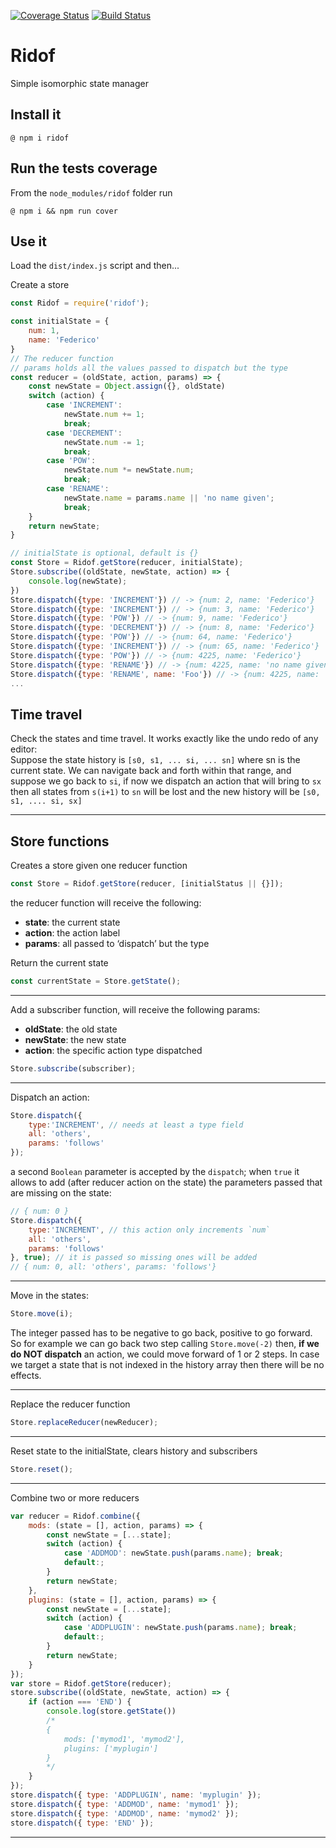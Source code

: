 [![Coverage Status](https://coveralls.io/repos/github/fedeghe/ridof/badge.svg?branch=master)](https://coveralls.io/github/fedeghe/ridof?branch=master)
[![Build Status](https://travis-ci.org/fedeghe/ridof.svg?branch=master)](https://travis-ci.org/fedeghe/ridof)

# Ridof

Simple isomorphic state manager

## Install it

    @ npm i ridof

## Run the tests coverage

From the `node_modules/ridof` folder run

    @ npm i && npm run cover

## Use it

Load the `dist/index.js` script and then...

Create a store
``` js
const Ridof = require('ridof');

const initialState = {
    num: 1,
    name: 'Federico'
}
// The reducer function
// params holds all the values passed to dispatch but the type
const reducer = (oldState, action, params) => {
    const newState = Object.assign({}, oldState)
    switch (action) {
        case 'INCREMENT':
            newState.num += 1;
            break;
        case 'DECREMENT':
            newState.num -= 1;
            break;
        case 'POW':
            newState.num *= newState.num;
            break;
        case 'RENAME':
            newState.name = params.name || 'no name given';
            break;
    }
    return newState;
}

// initialState is optional, default is {}
const Store = Ridof.getStore(reducer, initialState);
Store.subscribe((oldState, newState, action) => {
    console.log(newState);
})
Store.dispatch({type: 'INCREMENT'}) // -> {num: 2, name: 'Federico'}
Store.dispatch({type: 'INCREMENT'}) // -> {num: 3, name: 'Federico'}
Store.dispatch({type: 'POW'}) // -> {num: 9, name: 'Federico'}
Store.dispatch({type: 'DECREMENT'}) // -> {num: 8, name: 'Federico'}
Store.dispatch({type: 'POW'}) // -> {num: 64, name: 'Federico'}
Store.dispatch({type: 'INCREMENT'}) // -> {num: 65, name: 'Federico'}
Store.dispatch({type: 'POW'}) // -> {num: 4225, name: 'Federico'}
Store.dispatch({type: 'RENAME'}) // -> {num: 4225, name: 'no name given'}
Store.dispatch({type: 'RENAME', name: 'Foo'}) // -> {num: 4225, name: 'Foo'}
...
```
## Time travel 
Check the states and time travel. It works exactly like the undo redo of any editor:  
Suppose the state history is `[s0, s1, ... si, ... sn]` where sn is the current state. We can navigate back and forth within that range, and suppose we go back to `si`, if now we dispatch an action that will bring to `sx` then all states from `s(i+1)` to `sn` will be lost and the new history will be `[s0, s1, .... si, sx]`

----

## Store functions


Creates a store given one reducer function 
``` js
const Store = Ridof.getStore(reducer, [initialStatus || {}]);
```
the reducer function will receive the following:
- **state**: the current state
- **action**: the action label
- **params**: all passed to ‘dispatch’ but the type 

Return the current state  
``` js
const currentState = Store.getState();
```
----
Add a subscriber function, will receive the following params:
- **oldState**: the old state
- **newState**: the new state
- **action**: the specific action type dispatched
``` js
Store.subscribe(subscriber);
```
-----

Dispatch an action:

``` js
Store.dispatch({
    type:'INCREMENT', // needs at least a type field
    all: 'others',
    params: 'follows'
});
```
a second `Boolean` parameter is accepted by the `dispatch`; when `true` it allows to add (after reducer action on the state) the parameters passed that are missing on the state:
``` js
// { num: 0 }
Store.dispatch({
    type:'INCREMENT', // this action only increments `num`
    all: 'others',
    params: 'follows'
}, true); // it is passed so missing ones will be added
// { num: 0, all: 'others', params: 'follows'}
```
-----
Move in the states:
``` js
Store.move(i);
```
The integer passed has to be negative to go back, positive to go forward. So for example we can go back two step calling `Store.move(-2)` then, **if we do NOT dispatch** an action, we could move forward of 1 or 2 steps. In case we target a state that is not indexed in the history array then there will be no effects. 

----
Replace the reducer function
``` js
Store.replaceReducer(newReducer);
```
-----
Reset state to the initialState, clears history and subscribers
``` js
Store.reset();
```
-----
Combine two or more reducers
``` js
var reducer = Ridof.combine({
    mods: (state = [], action, params) => {
        const newState = [...state];
        switch (action) {
            case 'ADDMOD': newState.push(params.name); break;
            default:;
        }
        return newState;
    },
    plugins: (state = [], action, params) => {
        const newState = [...state];
        switch (action) {
            case 'ADDPLUGIN': newState.push(params.name); break;
            default:;
        }
        return newState;
    }
});
var store = Ridof.getStore(reducer);
store.subscribe((oldState, newState, action) => {
    if (action === 'END') {
        console.log(store.getState())
        /*
        {
            mods: ['mymod1', 'mymod2'],
            plugins: ['myplugin']
        }
        */
    }
});
store.dispatch({ type: 'ADDPLUGIN', name: 'myplugin' });
store.dispatch({ type: 'ADDMOD', name: 'mymod1' });
store.dispatch({ type: 'ADDMOD', name: 'mymod2' });
store.dispatch({ type: 'END' });
```
-----

